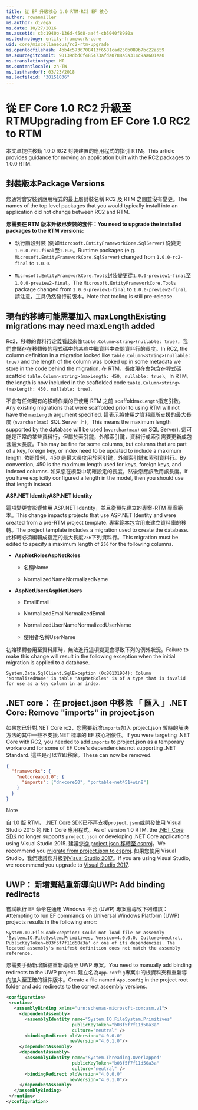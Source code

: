 ```yaml
---
title: 從 EF 升級核心 1.0 RTM-RC2 EF 核心
author: rowanmiller
ms.author: divega
ms.date: 10/27/2016
ms.assetid: c3c1940b-136d-45d8-aa4f-cb5040f8980a
ms.technology: entity-framework-core
uid: core/miscellaneous/rc2-rtm-upgrade
ms.openlocfilehash: 4bb4c5736708413f6581cad250b089b7bc22a559
ms.sourcegitcommit: 90139dbd6f485473afda0788a5a314c9aa601ea0
ms.translationtype: MT
ms.contentlocale: zh-TW
ms.lasthandoff: 03/23/2018
ms.locfileid: "30151036"
---
```

# <a name="upgrading-from-ef-core-10-rc2-to-rtm"></a><span data-ttu-id="5b27d-102">從 EF Core 1.0 RC2 升級至 RTM</span><span class="sxs-lookup"><span data-stu-id="5b27d-102">Upgrading from EF Core 1.0 RC2 to RTM</span></span>

<span data-ttu-id="5b27d-103">本文章提供移動 1.0.0 RC2 封裝建置的應用程式的指引 RTM。</span><span class="sxs-lookup"><span data-stu-id="5b27d-103">This article provides guidance for moving an application built with the RC2 packages to 1.0.0 RTM.</span></span>

## <a name="package-versions"></a><span data-ttu-id="5b27d-104">封裝版本</span><span class="sxs-lookup"><span data-stu-id="5b27d-104">Package Versions</span></span>

<span data-ttu-id="5b27d-105">您通常會安裝到應用程式的最上層封裝名稱 RC2 及 RTM 之間並沒有變更。</span><span class="sxs-lookup"><span data-stu-id="5b27d-105">The names of the top level packages that you would typically install into an application did not change between RC2 and RTM.</span></span>

<span data-ttu-id="5b27d-106">**您需要在 RTM 版本升級已安裝的套件：**</span><span class="sxs-lookup"><span data-stu-id="5b27d-106">**You need to upgrade the installed packages to the RTM versions:**</span></span>

* <span data-ttu-id="5b27d-107">執行階段封裝 (例如`Microsoft.EntityFrameworkCore.SqlServer`) 從變更`1.0.0-rc2-final`至`1.0.0`。</span><span class="sxs-lookup"><span data-stu-id="5b27d-107">Runtime packages (e.g. `Microsoft.EntityFrameworkCore.SqlServer`) changed from `1.0.0-rc2-final` to `1.0.0`.</span></span>

* <span data-ttu-id="5b27d-108">`Microsoft.EntityFrameworkCore.Tools`封裝變更從`1.0.0-preview1-final`至`1.0.0-preview2-final`。</span><span class="sxs-lookup"><span data-stu-id="5b27d-108">The `Microsoft.EntityFrameworkCore.Tools` package changed from `1.0.0-preview1-final` to `1.0.0-preview2-final`.</span></span> <span data-ttu-id="5b27d-109">請注意，工具仍然發行前版本。</span><span class="sxs-lookup"><span data-stu-id="5b27d-109">Note that tooling is still pre-release.</span></span>

## <a name="existing-migrations-may-need-maxlength-added"></a><span data-ttu-id="5b27d-110">現有的移轉可能需要加入 maxLength</span><span class="sxs-lookup"><span data-stu-id="5b27d-110">Existing migrations may need maxLength added</span></span>

<span data-ttu-id="5b27d-111">Rc2，移轉的資料行定義看起來像`table.Column<string>(nullable: true)`，我們會儲存在移轉後的程式碼中的某些中繼資料中查閱資料行的長度。</span><span class="sxs-lookup"><span data-stu-id="5b27d-111">In RC2, the column definition in a migration looked like `table.Column<string>(nullable: true)` and the length of the column was looked up in some metadata we store in the code behind the migration.</span></span> <span data-ttu-id="5b27d-112">在 RTM，長度現在會包含在程式碼 scaffold `table.Column<string>(maxLength: 450, nullable: true)`。</span><span class="sxs-lookup"><span data-stu-id="5b27d-112">In RTM, the length is now included in the scaffolded code `table.Column<string>(maxLength: 450, nullable: true)`.</span></span>

<span data-ttu-id="5b27d-113">不會有任何現有的移轉作業的已使用 RTM 之前 scaffold`maxLength`指定引數。</span><span class="sxs-lookup"><span data-stu-id="5b27d-113">Any existing migrations that were scaffolded prior to using RTM will not have the `maxLength` argument specified.</span></span> <span data-ttu-id="5b27d-114">這表示將使用之資料庫所支援的最大長度 (`nvarchar(max)` SQL Server 上)。</span><span class="sxs-lookup"><span data-stu-id="5b27d-114">This means the maximum length supported by the database will be used (`nvarchar(max)` on SQL Server).</span></span> <span data-ttu-id="5b27d-115">這可能是正常的某些資料行，但屬於索引鍵，外部索引鍵，資料行或索引需要更新成包含最大長度。</span><span class="sxs-lookup"><span data-stu-id="5b27d-115">This may be fine for some columns, but columns that are part of a key, foreign key, or index need to be updated to include a maximum length.</span></span> <span data-ttu-id="5b27d-116">依照慣例，450 是最大長度用於索引鍵，外部索引鍵和索引資料行。</span><span class="sxs-lookup"><span data-stu-id="5b27d-116">By convention, 450 is the maximum length used for keys, foreign keys, and indexed columns.</span></span> <span data-ttu-id="5b27d-117">如果您在模型中明確設定的長度，然後您應該改用該長度。</span><span class="sxs-lookup"><span data-stu-id="5b27d-117">If you have explicitly configured a length in the model, then you should use that length instead.</span></span>

<span data-ttu-id="5b27d-118">**ASP.NET Identity**</span><span class="sxs-lookup"><span data-stu-id="5b27d-118">**ASP.NET Identity**</span></span>

<span data-ttu-id="5b27d-119">這項變更會影響使用 ASP.NET Identity，並且從預先建立的專案-RTM 專案範本。</span><span class="sxs-lookup"><span data-stu-id="5b27d-119">This change impacts projects that use ASP.NET Identity and were created from a pre-RTM project template.</span></span> <span data-ttu-id="5b27d-120">專案範本包含用來建立資料庫的移轉。</span><span class="sxs-lookup"><span data-stu-id="5b27d-120">The project template includes a migration used to create the database.</span></span> <span data-ttu-id="5b27d-121">此移轉必須編輯成指定的最大長度`256`下列資料行。</span><span class="sxs-lookup"><span data-stu-id="5b27d-121">This migration must be edited to specify a maximum length of `256` for the following columns.</span></span>

*  <span data-ttu-id="5b27d-122">**AspNetRoles**</span><span class="sxs-lookup"><span data-stu-id="5b27d-122">**AspNetRoles**</span></span>

    * <span data-ttu-id="5b27d-123">名稱</span><span class="sxs-lookup"><span data-stu-id="5b27d-123">Name</span></span>

    * <span data-ttu-id="5b27d-124">NormalizedName</span><span class="sxs-lookup"><span data-stu-id="5b27d-124">NormalizedName</span></span>

*  <span data-ttu-id="5b27d-125">**AspNetUsers**</span><span class="sxs-lookup"><span data-stu-id="5b27d-125">**AspNetUsers**</span></span>

   * <span data-ttu-id="5b27d-126">Email</span><span class="sxs-lookup"><span data-stu-id="5b27d-126">Email</span></span>

   * <span data-ttu-id="5b27d-127">NormalizedEmail</span><span class="sxs-lookup"><span data-stu-id="5b27d-127">NormalizedEmail</span></span>

   * <span data-ttu-id="5b27d-128">NormalizedUserName</span><span class="sxs-lookup"><span data-stu-id="5b27d-128">NormalizedUserName</span></span>

   * <span data-ttu-id="5b27d-129">使用者名稱</span><span class="sxs-lookup"><span data-stu-id="5b27d-129">UserName</span></span>

<span data-ttu-id="5b27d-130">初始移轉套用至資料庫時，無法進行這項變更會導致下列的例外狀況。</span><span class="sxs-lookup"><span data-stu-id="5b27d-130">Failure to make this change will result in the following exception when the initial migration is applied to a database.</span></span>

    System.Data.SqlClient.SqlException (0x80131904): Column 'NormalizedName' in table 'AspNetRoles' is of a type that is invalid for use as a key column in an index.

## <a name="net-core-remove-imports-in-projectjson"></a><span data-ttu-id="5b27d-131">.NET core： 在 project.json 中移除 「 匯入 」</span><span class="sxs-lookup"><span data-stu-id="5b27d-131">.NET Core: Remove "imports" in project.json</span></span>

<span data-ttu-id="5b27d-132">如果您已針對.NET Core rc2，您需要新增`imports`加入 project.json 暫時的解決方法的其中一些不支援.NET 標準的 EF 核心相依性。</span><span class="sxs-lookup"><span data-stu-id="5b27d-132">If you were targeting .NET Core with RC2, you needed to add `imports` to project.json as a temporary workaround for some of EF Core's dependencies not supporting .NET Standard.</span></span> <span data-ttu-id="5b27d-133">這些是可以立即移除。</span><span class="sxs-lookup"><span data-stu-id="5b27d-133">These can now be removed.</span></span>

``` json
{
  "frameworks": {
    "netcoreapp1.0": {
      "imports": ["dnxcore50", "portable-net451+win8"]
    }
  }
}
```

> [!NOTE]  
> <span data-ttu-id="5b27d-134">自 1.0 版 RTM， [.NET Core SDK](https://www.microsoft.com/net/download/core)已不再支援`project.json`或開發使用 Visual Studio 2015 的.NET Core 應用程式。</span><span class="sxs-lookup"><span data-stu-id="5b27d-134">As of version 1.0 RTM, the [.NET Core SDK](https://www.microsoft.com/net/download/core) no longer supports `project.json` or developing .NET Core applications using Visual Studio 2015.</span></span> <span data-ttu-id="5b27d-135">建議您[從 project.json 移轉至 csproj](https://docs.microsoft.com/dotnet/articles/core/migration/)。</span><span class="sxs-lookup"><span data-stu-id="5b27d-135">We recommend you [migrate from project.json to csproj](https://docs.microsoft.com/dotnet/articles/core/migration/).</span></span> <span data-ttu-id="5b27d-136">如果您使用 Visual Studio，我們建議您升級到[Visual Studio 2017](https://www.visualstudio.com/downloads/)。</span><span class="sxs-lookup"><span data-stu-id="5b27d-136">If you are using Visual Studio, we recommend you upgrade to [Visual Studio 2017](https://www.visualstudio.com/downloads/).</span></span>

## <a name="uwp-add-binding-redirects"></a><span data-ttu-id="5b27d-137">UWP： 新增繫結重新導向</span><span class="sxs-lookup"><span data-stu-id="5b27d-137">UWP: Add binding redirects</span></span>

<span data-ttu-id="5b27d-138">嘗試執行 EF 命令在通用 Windows 平台 (UWP) 專案會導致下列錯誤：</span><span class="sxs-lookup"><span data-stu-id="5b27d-138">Attempting to run EF commands on Universal Windows Platform (UWP) projects results in the following error:</span></span>

    System.IO.FileLoadException: Could not load file or assembly 'System.IO.FileSystem.Primitives, Version=4.0.0.0, Culture=neutral, PublicKeyToken=b03f5f7f11d50a3a' or one of its dependencies. The located assembly's manifest definition does not match the assembly reference.

<span data-ttu-id="5b27d-139">您需要手動新增繫結重新導向至 UWP 專案。</span><span class="sxs-lookup"><span data-stu-id="5b27d-139">You need to manually add binding redirects to the UWP project.</span></span> <span data-ttu-id="5b27d-140">建立名為`App.config`專案中的根資料夾和重新導向加入至正確的組件版本。</span><span class="sxs-lookup"><span data-stu-id="5b27d-140">Create a file named `App.config` in the project root folder and add redirects to the correct assembly versions.</span></span>

``` xml
<configuration>
 <runtime>
   <assemblyBinding xmlns="urn:schemas-microsoft-com:asm.v1">
     <dependentAssembly>
       <assemblyIdentity name="System.IO.FileSystem.Primitives"
                         publicKeyToken="b03f5f7f11d50a3a"
                         culture="neutral" />
       <bindingRedirect oldVersion="4.0.0.0"
                        newVersion="4.0.1.0"/>
     </dependentAssembly>
     <dependentAssembly>
       <assemblyIdentity name="System.Threading.Overlapped"
                         publicKeyToken="b03f5f7f11d50a3a"
                         culture="neutral" />
       <bindingRedirect oldVersion="4.0.0.0"
                        newVersion="4.0.1.0"/>
     </dependentAssembly>
   </assemblyBinding>
 </runtime>
</configuration>
```
